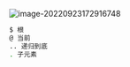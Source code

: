 ![image-20220923172916748](https://oss-kelvinvan.oss-cn-chengdu.aliyuncs.com/img/image-20220923172916748.png)

```bash
$ 根
@ 当前
.. 递归到底
. 子元素

```

